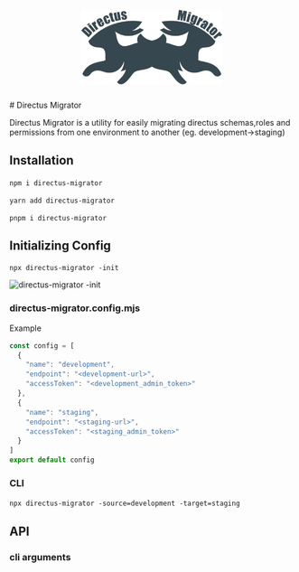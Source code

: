 
<h1 align="center" style="padding:2px">
        <a href="https://github.com/CodingButter-LLC/directus-migrator"><img width="50%" src="https://github.com/CodingButter-LLC/directus-migrator/raw/main/images/logo.png" /></a><br>
</h1>
# Directus Migrator

Directus Migrator is a utility for easily migrating directus schemas,roles and permissions from one environment to another (eg. development->staging)

## Installation

```npm i directus-migrator```

```yarn add directus-migrator```

```pnpm i directus-migrator```

## Initializing Config

```npx directus-migrator -init```

![directus-migrator -init](https://github.com/CodingButter-LLC/directus-migrator/raw/main/images/cli-init.jpg)

### directus-migrator.config.mjs

Example

```js
const config = [
  {
    "name": "development",
    "endpoint": "<development-url>",
    "accessToken": "<development_admin_token>"
  },
  {
    "name": "staging",
    "endpoint": "<staging-url>",
    "accessToken": "<staging_admin_token>"
  }
]
export default config 
```

### CLI

```npx directus-migrator -source=development -target=staging```

## API

### cli arguments



